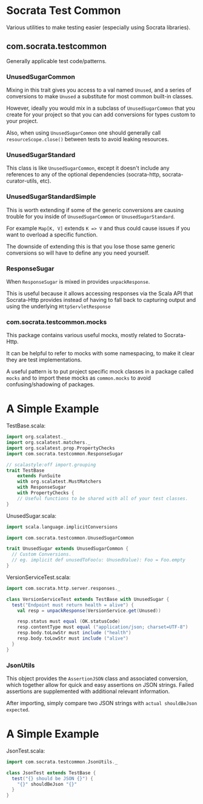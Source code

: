 # Socrata Test Common #
Various utilities to make testing easier (especially using Socrata
libraries).

## com.socrata.testcommon ##
Generally applicable test code/patterns.

### UnusedSugarCommon ###
Mixing in this trait gives you access to a val named `Unused`, and a
series of conversions to make `Unused` a substitute for most common
built-in classes.

However, ideally you would mix in a subclass of `UnusedSugarCommon`
that you create for your project so that you can add conversions for
types custom to your project.

Also, when using `UnusedSugarCommon` one should generally call
`resourceScope.close()` between tests to avoid leaking resources.

### UnusedSugarStandard ###
This class is like `UnusedSugarCommon`, except it doesn't include any
references to any of the optional dependencies (socrata-http,
socrata-curator-utils, etc).

### UnusedSugarStandardSimple ###
This is worth extending if some of the generic conversions are causing
trouble for you inside of `UnusedSugarCommon` or
`UnusedSugarStandard`.

For example `Map[K, V]` extends `K => V` and thus could cause issues
if you want to overload a specific function.

The downside of extending this is that you lose those same generic
conversions so will have to define any you need yourself.

### ResponseSugar ###
When `ResponseSugar` is mixed in provides `unpackResponse`.

This is useful because it allows accessing responses via the Scala API
that Socrata-Http provides instead of having to fall back to capturing
output and using the underlying `HttpServletResponse`

### com.socrata.testcommon.mocks ###
This package contains various useful mocks, mostly related to
Socrata-Http.

It can be helpful to refer to mocks with some namespacing, to make it
clear they are test implementations.

A useful pattern is to put project specific mock classes in a package
called `mocks` and to import these mocks as `common.mocks` to avoid
confusing/shadowing of packages.

# A Simple Example #
TestBase.scala:
```scala
import org.scalatest._
import org.scalatest.matchers._
import org.scalatest.prop.PropertyChecks
import com.socrata.testcommon.ResponseSugar

// scalastyle:off import.grouping
trait TestBase
    extends FunSuite
    with org.scalatest.MustMatchers
    with ResponseSugar
    with PropertyChecks {
    // Useful functions to be shared with all of your test classes.
}
```

UnusedSugar.scala:
```scala
import scala.language.implicitConversions

import com.socrata.testcommon.UnusedSugarCommon

trait UnusedSugar extends UnusedSugarCommon {
  // Custom Conversions.
  // eg. implicit def unusedToFoo(u: UnusedValue): Foo = Foo.empty
}
```

VersionServiceTest.scala:
```scala
import com.socrata.http.server.responses._

class VersionServiceTest extends TestBase with UnusedSugar {
  test("Endpoint must return health = alive") {
    val resp = unpackResponse(VersionService.get(Unused))

    resp.status must equal (OK.statusCode)
    resp.contentType must equal ("application/json; charset=UTF-8")
    resp.body.toLowStr must include ("health")
    resp.body.toLowStr must include ("alive")
  }
}
```

### JsonUtils ###
This object provides the `AssertionJSON` class and associated
conversion, which together allow for quick and easy assertions on JSON
strings. Failed assertions are supplemented with additional relevant
information.

After importing, simply compare two JSON strings with
`actual shouldBeJson expected`.

# A Simple Example
JsonTest.scala:
```scala
import com.socrata.testcommon.JsonUtils._

class JsonTest extends TestBase {
  test("{} should be JSON {}") {
    "{}" shouldBeJson "{}"
  }
}
```
